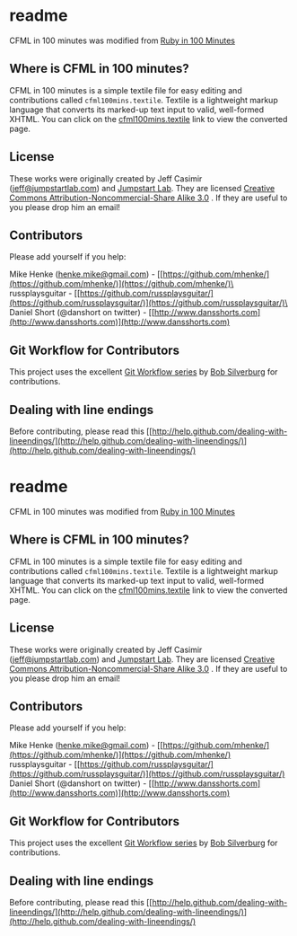 # readme

CFML in 100 minutes was modified from [Ruby in 100
Minutes](http://jumpstartlab.com/resources/ruby-jumpstart/ruby/)

## Where is CFML in 100 minutes?

CFML in 100 minutes is a simple textile file for easy editing and
contributions called `cfml100mins.textile`. Textile is a lightweight
markup language that converts its marked-up text input to valid,
well-formed XHTML. You can click on the
[cfml100mins.textile](https://github.com/mhenke/CFML-in-100-minutes/blob/master/cfml100mins.textile)
link to view the converted page.

## License

These works were originally created by Jeff Casimir
([jeff@jumpstartlab.com](mailto:jeff@jumpstartlab.com)) and [Jumpstart
Lab](http://jumpstartlab.com). They are licensed [Creative Commons
Attribution-Noncommercial-Share Alike
3.0](http://creativecommons.org/licenses/by-nc-sa/3.0/us/) . If they are
useful to you please drop him an email!

## Contributors

Please add yourself if you help:

Mike Henke ([henke.mike@gmail.com](mailto:henke.mike@gmail.com)) -
[[https://github.com/mhenke/](https://github.com/mhenke/)](https://github.com/mhenke/)\
russplaysguitar -
[[https://github.com/russplaysguitar/](https://github.com/russplaysguitar/)](https://github.com/russplaysguitar/)\
Daniel Short (@danshort on twitter) -
[[http://www.dansshorts.com](http://www.dansshorts.com)](http://www.dansshorts.com)

## Git Workflow for Contributors

This project uses the excellent [Git Workflow
series](http://www.silverwareconsulting.com/index.cfm/Git-Workflow) by
[Bob Silverburg](https://github.com/bobsilverberg/) for contributions.

## Dealing with line endings

Before contributing, please read this
[[http://help.github.com/dealing-with-lineendings/](http://help.github.com/dealing-with-lineendings/)](http://help.github.com/dealing-with-lineendings/)
# readme

CFML in 100 minutes was modified from [Ruby in 100
Minutes](http://jumpstartlab.com/resources/ruby-jumpstart/ruby/)

## Where is CFML in 100 minutes?

CFML in 100 minutes is a simple textile file for easy editing and
contributions called `cfml100mins.textile`. Textile is a lightweight
markup language that converts its marked-up text input to valid,
well-formed XHTML. You can click on the
[cfml100mins.textile](https://github.com/mhenke/CFML-in-100-minutes/blob/master/cfml100mins.textile)
link to view the converted page.

## License

These works were originally created by Jeff Casimir
([jeff@jumpstartlab.com](mailto:jeff@jumpstartlab.com)) and [Jumpstart
Lab](http://jumpstartlab.com). They are licensed [Creative Commons
Attribution-Noncommercial-Share Alike
3.0](http://creativecommons.org/licenses/by-nc-sa/3.0/us/) . If they are
useful to you please drop him an email!

## Contributors

Please add yourself if you help:

Mike Henke ([henke.mike@gmail.com](mailto:henke.mike@gmail.com)) -
[[https://github.com/mhenke/](https://github.com/mhenke/)](https://github.com/mhenke/)  
russplaysguitar -
[[https://github.com/russplaysguitar/](https://github.com/russplaysguitar/)](https://github.com/russplaysguitar/)  
Daniel Short (@danshort on twitter) -
[[http://www.dansshorts.com](http://www.dansshorts.com)](http://www.dansshorts.com)

## Git Workflow for Contributors

This project uses the excellent [Git Workflow
series](http://www.silverwareconsulting.com/index.cfm/Git-Workflow) by
[Bob Silverburg](https://github.com/bobsilverberg/) for contributions.

## Dealing with line endings

Before contributing, please read this
[[http://help.github.com/dealing-with-lineendings/](http://help.github.com/dealing-with-lineendings/)](http://help.github.com/dealing-with-lineendings/)
